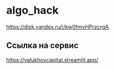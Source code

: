 # algo_hack
https://disk.yandex.ru/i/kw0fmvHPrzcrgA

## Ссылка на сервис
https://valukhovcapital.streamlit.app/